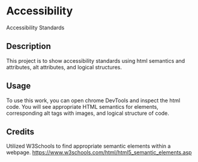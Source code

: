 # Accessibility
Accessibility Standards

## Description

This project is to show accessibility standards using html semantics and attributes, alt attributes, and logical structures.

  

## Usage

To use this work, you can open chrome DevTools and inspect the html code. You will see appropriate HTML semantics for elements, corresponding alt tags with images, and logical structure of code. 


## Credits
Utilized W3Schools to find appropriate semantic elements within a webpage.
https://www.w3schools.com/html/html5_semantic_elements.asp


